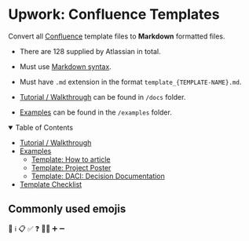# Upwork: Confluence Templates

Convert all [Confluence](https://www.atlassian.com/software/confluence) template files to **Markdown** formatted files.

- There are 128 supplied by Atlassian in total.

- Must use [Markdown syntax](https://www.markdownguide.org/basic-syntax/).

- Must have `.md` extension in the format `template_{TEMPLATE-NAME}.md`.

- [Tutorial / Walkthrough](./docs/tutorial.md) can be found in `/docs` folder.

- [Examples](./examples) can be found in the `/examples` folder.

<details open="open">
<summary>Table of Contents</summary>

- [Tutorial / Walkthrough](./docs/tutorial.md)
- [Examples](./examples)
  - [Template: How to article](./examples/template_how-to-article.md)
  - [Template: Project Poster](./examples/template_project-poster.md)
  - [Template: DACI: Decision Documentation](./examples/template_daci-decision-documentation.md)
- [Template Checklist](./docs/template-checklist.md)

</details>


## Commonly used emojis

📘 ℹ️ 📋 ✅ ❓ 👍🏼 ➕ ➖